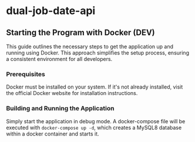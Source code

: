 # dual-job-date-api

## Starting the Program with Docker (DEV)

This guide outlines the necessary steps to get the application up and running using Docker. This approach simplifies the setup process, ensuring a consistent environment for all developers.

### Prerequisites
Docker must be installed on your system. If it's not already installed, visit the official Docker website for installation instructions.

### Building and Running the Application
Simply start the application in debug mode. A docker-compose file will be executed with `docker-compose up -d`, which creates a MySQL8 database within a docker container and starts it.
